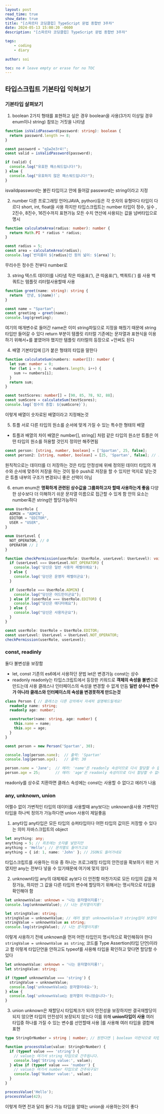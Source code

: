 ```yaml
---
layout: post
read_time: true
show_date: true
title: "[스파르타 코딩클럽] TypeScript 문법 종합반 3주차"
date: 2024-05-13 15:00:20 -0600
description: "[스파르타 코딩클럽] TypeScript 문법 종합반 3주차"

tags: 
    - coding
    - diary
 
author: soi

toc: no # leave empty or erase for no TOC
---
```


## 타입스크립트 기본타입 익혀보기 

### 기본타입 살펴보기 
1. boolean
2가지 형태를 표현하고 싶은 경우 boolean을 사용(3가지 이상일 경우 enum이나 string)
참또는 거짓을 나타냄
```typescript
function isValidPassword(password: string): boolean {
  return password.length >= 8;
}

const password = "q1w2e3r4!";
const valid = isValidPassword(password);

if (valid) {
  console.log("유효한 패스워드입니다!");
} else {
  console.log("유효하지 않은 패스워드입니다!");
}
```
isvaildpassword는 불린 타입이고 안에 들어갈 password는 string이라고 지정

2. number
다른 프로그래밍 언어(JAVA, python)등은 각 숫자의 유형마다 타입이 다르다 
short, int, float을 사용
하지만 타입스크립트는 number 타입이 정수, 실수 , 2진수, 8진수, 16진수까지 표현가능
모든 수치 연산에 사용되는 값을 넘버타입으로 명시
```typescript
function calculateArea(radius: number): number {
  return Math.PI * radius * radius;
}

const radius = 5;
const area = calculateArea(radius);
console.log(`반지름이 ${radius}인 원의 넓이: ${area}`);
```
무리수든 정수든 전부다 number로

3. string
텍스트 데이터를 나타냄 작은 따옴표(’), 큰 따옴표(”), 백쿼트(`) 를 사용
백쿼트는 템플릿 리터럴사용할때 사용
``` typescript
function greet(name: string): string {
  return `안녕, ${name}!`;
}

const name = "Spartan";
const greeting = greet(name);
console.log(greeting);
```
여기의 매개변수로 들어간 name은 이미 string파일으로 지정을 해줬기 때문에 string타입만 들어갈 수 있다 
return 부분이 템플릿 리터럴
기존에는 문자열과 표현식을 이용하기 위해서+를 붙였어야 했지만 템플릿 리터럴의 등장으로 +안써도 된다 

4. 배열
기본타입에 []가 붙은 형태의 타입을 말한다 
```typescript
function calculateSum(numbers: number[]): number {
  let sum: number = 0;
  for (let i = 0; i < numbers.length; i++) {
    sum += numbers[i];
  }
  return sum;
}

const testScores: number[] = [90, 85, 78, 92, 88];
const sumScore = calculateSum(testScores);
console.log(`점수의 총합: ${sumScore}`);
```
이렇게 배열이 숫자로된 배열이라고 지정해논것

5. 튜플
서로 다른 타입의 원소를 순서에 맞게 가질 수 있는 특수한 형태의 배열
- 튜플과 배열의 차이 
배열은 number[], string[] 처럼 같은 타입의 원소만
 튜플은 어떤 타입의 원소를 허용할 것인지 정의만 해주면됨
 
```typescript
const person: [string, number, boolean] = ['Spartan', 25, false];
const person2: [string, number, boolean] = [25, 'Spartan', false]; // 오류!
```
원칙적으로는 데이터를 더 저장하는 것은 타입 안정성에 위배
정의된 데이터 타입의 개수와 순서에 맞추어 저장을 하는 것이 필수
push로 저장을 할 수 있지만 억지로 넣는것은 튜플 내부의 구조가 변경되니 좋은 선택이 아님

6. enum
enum은 **명확하게 관련된 상수값을 그룹화하고자 할때 사용하는게 좋음**
다양한 상수보다 더 이해하기 쉬운 문자열 이름으로 접근할 수 있게 함
안의 요소는 number혹은 string만 할당가능하다 
```typescript
enum UserRole {
  ADMIN = "ADMIN",
  EDITOR = "EDITOR",
  USER = "USER",
}

enum UserLevel {
  NOT_OPERATOR, // 0
  OPERATOR // 1
}

function checkPermission(userRole: UserRole, userLevel: UserLevel): void {
  if (userLevel === UserLevel.NOT_OPERATOR) {
    console.log('당신은 일반 사용자 레벨이에요');
  } else {
    console.log('당신은 운영자 레벨이군요');
  } 

  if (userRole === UserRole.ADMIN) {
    console.log("당신은 어드민이군요");
  } else if (userRole === UserRole.EDITOR) {
    console.log("당신은 에디터에요");
  } else {
    console.log("당신은 사용자군요");
  }
}

const userRole: UserRole = UserRole.EDITOR;
const userLevel: UserLevel = UserLevel.NOT_OPERATOR;
checkPermission(userRole, userLevel);
```

### const, readinly
둘다 불변성을 보장함
- let, const
기존의 es6에서 사용하던 문법 let은 변경가능 const는 상수
- readonly
readonly는 타입스크립트에서 등장한 키워드로 **객체의 속성을 불변**으로 만드는데 사용
클래스나 인터페이스의 속성을 변경할 수 없게 만듬
**일반 상수나 변수가 아니라 클래스와 인터페이스의 속성을 변경못하게 만드는것**
```typescript
class Person { // 클래스는 다른 강의에서 자세히 설명해드릴게요!
  readonly name: string;
  readonly age: number;

  constructor(name: string, age: number) {
    this.name = name;
    this.age = age;
  }
}

const person = new Person('Spartan', 30);

console.log(person.name);  // 출력: 'Spartan'
console.log(person.age);   // 출력: 30

person.name = 'Jane';  // 에러: 'name'은 readonly 속성이므로 다시 할당할 수 없어요!
person.age = 25;       // 에러: 'age'은 readonly 속성이므로 다시 할당할 수 없어요!
```
readonly를 상수로 치환하면 클래스 속성에는 const는 사용할 수 없다고 에러가 나옴

### any, unknown, union
어쩔수 없이 가변적인 타입의 데이터를 사용할때 any보다는 unknown을사용
가변적인 타입을 하나씩 정의가 가능하다면 union 사용이 제일좋음

1. any타입
any타입은 모든 타입의 슈퍼타입이다  어떤 타입의 값이든 저장할 수 있다는 의미 
자바스크립트의 object
```typescript
let anything: any;
anything = 5; // 최초에는 숫자를 넣었지만
anything = 'Hello'; // 문자열도 들어가고요
anything = { id: 1, name: 'John' }; // JSON도 들어가네요
```
타입스크립트를 사용하는 이유 중 하나는 프로그래밍 타입의 안전성을 확보하기 위한 거였지만 any는 전부다 넣을 수 있기때문에 여기에 맞지 않다 

2. unknown타입
any의 대체제로 ay보다 더 안전함 
마찬가지로 모든 타입의 값을 저장가능, 하지만 그 값을 다른 타입의 변수에 할당하기 위해서는 명시적으로 타입을 확인해야 함
```typescript
let unknownValue: unknown = '나는 문자열이지롱!';
console.log(unknownValue); // 나는 문자열이지롱!

let stringValue: string;
stringValue = unknownValue; // 에러 발생! unknownValue가 string임이 보장이 안되기 때문!
stringValue = unknownValue as string;
console.log(stringValue); // 나는 문자열이지롱!
```
이렇게 사용하기 전에 unknown을 먼저 어떤 타입인지 명시적으로 확인해줘야 한다 
`stringValue = unknownValue as string`; 코드를 Type Assertion(타입 단언)이라고 함
이렇게 타입단언을 안하고도 typeof를 사용해 타입을 확인하고 맞다면 할당할 수 있다 
```typescript
let unknownValue: unknown = '나는 문자열이지롱!';
let stringValue: string;

if (typeof unknownValue === 'string') {
  stringValue = unknownValue;
  console.log('unknownValue는 문자열이네요~');
} else {
  console.log('unknownValue는 문자열이 아니었습니다~');
}
```

3. union
unknown은 재할당시 타입체크가 되어 안전성을 보장하지만 결국재할당이 되지 않으면 타입의 안전성이 보장되지 않는다 
이를 위해 **union타입이 사용**
여러 타입중 하나를 가질 수 있는 변수를 선언할때 사용  |를 사용해 여러 타입을 결합해 표현
```typescript
type StringOrNumber = string | number; // 원한다면 | boolean 이런식으로 타입 추가가 가능해요!

function processValue(value: StringOrNumber) {
  if (typeof value === 'string') {
    // value는 여기서 string 타입으로 간주됩니다.
    console.log('String value:', value);
  } else if (typeof value === 'number') {
    // value는 여기서 number 타입으로 간주되구요!
    console.log('Number value:', value);
  }
}

processValue('Hello');
processValue(42);
```
이렇게 하면 전과 달리 둘다 가능
타입을 알때는 union을 사용하는것이 좋다 
